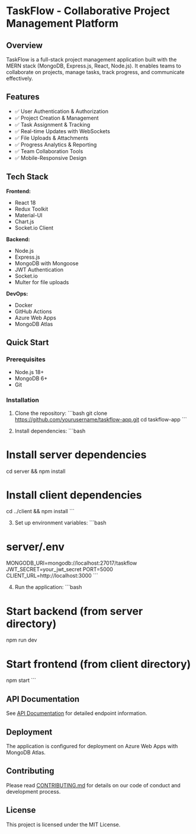 # TaskFlow - Collaborative Project Management Platform

## Overview
TaskFlow is a full-stack project management application built with the MERN stack (MongoDB, Express.js, React, Node.js). It enables teams to collaborate on projects, manage tasks, track progress, and communicate effectively.

## Features
- ✅ User Authentication & Authorization
- ✅ Project Creation & Management
- ✅ Task Assignment & Tracking
- ✅ Real-time Updates with WebSockets
- ✅ File Uploads & Attachments
- ✅ Progress Analytics & Reporting
- ✅ Team Collaboration Tools
- ✅ Mobile-Responsive Design

## Tech Stack
**Frontend:**
- React 18
- Redux Toolkit
- Material-UI
- Chart.js
- Socket.io Client

**Backend:**
- Node.js
- Express.js
- MongoDB with Mongoose
- JWT Authentication
- Socket.io
- Multer for file uploads

**DevOps:**
- Docker
- GitHub Actions
- Azure Web Apps
- MongoDB Atlas

## Quick Start

### Prerequisites
- Node.js 18+
- MongoDB 6+
- Git

### Installation
1. Clone the repository:
\`\`\`bash
git clone https://github.com/yourusername/taskflow-app.git
cd taskflow-app
\`\`\`

2. Install dependencies:
\`\`\`bash
# Install server dependencies
cd server && npm install

# Install client dependencies
cd ../client && npm install
\`\`\`

3. Set up environment variables:
\`\`\`bash
# server/.env
MONGODB_URI=mongodb://localhost:27017/taskflow
JWT_SECRET=your_jwt_secret
PORT=5000
CLIENT_URL=http://localhost:3000
\`\`\`

4. Run the application:
\`\`\`bash
# Start backend (from server directory)
npm run dev

# Start frontend (from client directory)
npm start
\`\`\`

## API Documentation
See [API Documentation](./docs/API.md) for detailed endpoint information.

## Deployment
The application is configured for deployment on Azure Web Apps with MongoDB Atlas.

## Contributing
Please read [CONTRIBUTING.md](./docs/CONTRIBUTING.md) for details on our code of conduct and development process.

## License
This project is licensed under the MIT License.
